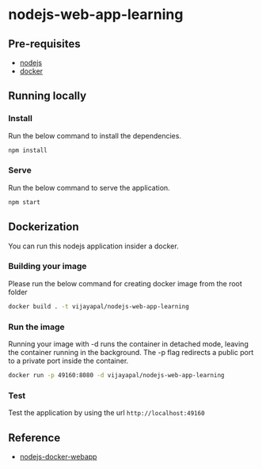 # nodejs-web-app-learning

## Pre-requisites

- [nodejs](https://nodejs.org/en/download/)
- [docker](https://www.docker.com/products/docker-desktop)

## Running locally

### Install

Run the below command to install the dependencies.

```bash
npm install
```

### Serve

Run the below command to serve the application.

```bash
npm start
```

## Dockerization

You can run this nodejs application insider a docker.

### Building your image

Please run the below command for creating docker image from the root folder

```bash
docker build . -t vijayapal/nodejs-web-app-learning
```

### Run the image

Running your image with -d runs the container in detached mode, leaving the container running in the background. The -p flag redirects a public port to a private port inside the container. 

```bash
docker run -p 49160:8080 -d vijayapal/nodejs-web-app-learning
```

### Test

Test the application by using the url `http://localhost:49160`

## Reference

- [nodejs-docker-webapp](https://nodejs.org/en/docs/guides/nodejs-docker-webapp/)
